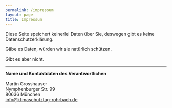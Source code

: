 ```yaml
---
permalink: /impressum
layout: page
title: Impressum
---
```


Diese Seite speichert keinerlei Daten über Sie, deswegen gibt es keine Datenschutzerklärung. 

Gäbe es Daten, würden wir sie natürlich schützen. 

Gibt es aber nicht. 

***
**Name und Kontaktdaten des Verantwortlichen**

Martin Grosshauser<br>
Nymphenburger Str. 99<br>
80636 München<br>
info@klimaschutztag-rohrbach.de<br> 



